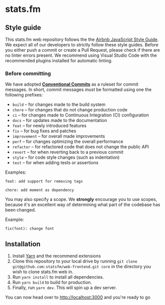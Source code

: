 # stats.fm

## Style guide

This stats.fm web repository follows the the [Airbnb JavaScript Style Guide](https://github.com/airbnb/javascript).
We expect all of our developers to strictly follow these style guides.
Before you either push a commit or create a Pull Request, please check if there are no linter errors present. We recommend using Visual Studio Code with the recommended plugins installed for automatic linting.

### Before committing

We have adopted **[Conventional Commits](https://www.conventionalcommits.org)** as a ruleset for commit messages. In short, commit messages _must_ be formatted using one the following prefixes:

- `build` – for changes made to the build system
- `chore` – for changes that do not change production code
- `ci` – for changes made to Continuous Integration (CI) configuration
- `docs` – for updates made to the documentation
- `feat` – for newly introduced features
- `fix` – for bug fixes and patches
- `improvement` – for overall made improvements
- `perf` – for changes optimizing the overall performance
- `refactor` – for refactored code that does not change the public API
- `revert` – for when reverting back to a previous commit
- `style` – for code style changes (such as indentation)
- `test` – for when adding tests or assertions

Examples:

`feat: add support for removing tags`

`chore: add moment as dependency`

You may also specify a scope. We **strongly** encourage you to use scopes, because it's an excellent way of determining what part of the codebase has been changed.

Example:

`fix(font): change font`

## Installation

1. Install [Yarn](https://classic.yarnpkg.com/lang/en/docs/install) and the recommend extensions
2. Clone this repository to your local drive by running `git clone git@github.com:statsfm/web-frontend.git core` in the directory you wish to clone stats.fm web in.
3. Run `yarn install` to install all dependencies.
4. Run `yarn build` to build for production.
5. Finally, run `yarn dev`. This will spin up a dev server.

You can now head over to <http://localhost:3000> and you're ready to go
